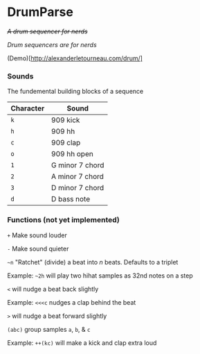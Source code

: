 # DrumParse
*~~A drum sequencer for nerds~~*

*Drum sequencers are for nerds*

(Demo)[http://alexanderletourneau.com/drum/]


### Sounds
The fundemental building blocks of a sequence

| Character | Sound           |
|-----------|-----------------|
| `k`       | 909 kick        |
| `h`       | 909 hh          |
| `c`       | 909 clap        |
| `o`       | 909 hh open     |
| `1`       | G minor 7 chord |
| `2`       | A minor 7 chord |
| `3`       | D minor 7 chord |
| `d`       | D bass note     |

### Functions (not yet implemented)

`+` Make sound louder

`-` Make sound quieter

`~n` "Ratchet" (divide) a beat into *n* beats. Defaults to a triplet

Example: ```~2h``` will play two hihat samples as 32nd notes on a step

`<` will nudge a beat back slightly

Example: ```<<<c``` nudges a clap behind the beat

`>` will nudge a beat forward slightly

`(abc)` group samples `a`, `b`, & `c`

Example: ```++(kc)``` will make a kick and clap extra loud

